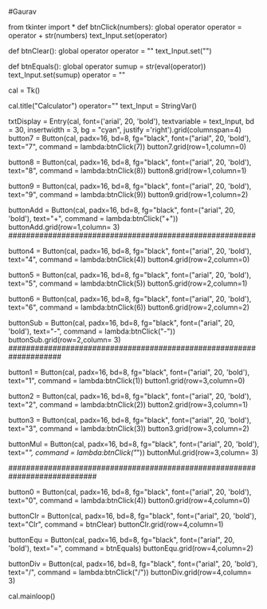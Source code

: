 #Gaurav


from tkinter import *
def btnClick(numbers):
    global operator
    operator = operator + str(numbers)
    text_Input.set(operator)

def btnClear():
    global operator
    operator = ""
    text_Input.set("")

def btnEquals():
    global operator
    sumup = str(eval(operator))
    text_Input.set(sumup)
    operator = ""


cal = Tk()

cal.title("Calculator")
operator=""
text_Input = StringVar()

txtDisplay = Entry(cal, font=('arial', 20, 'bold'), textvariable = text_Input, bd = 30, insertwidth = 3, bg = "cyan", justify ='right').grid(columnspan=4)
button7 = Button(cal, padx=16, bd=8, fg="black", font=("arial", 20, 'bold'), text="7", command = lambda:btnClick(7))
button7.grid(row=1,column=0)

button8 = Button(cal, padx=16, bd=8, fg="black", font=("arial", 20, 'bold'), text="8", command = lambda:btnClick(8))
button8.grid(row=1,column=1)

button9 = Button(cal, padx=16, bd=8, fg="black", font=("arial", 20, 'bold'), text="9", command = lambda:btnClick(9))
button9.grid(row=1,column=2)

buttonAdd = Button(cal, padx=16, bd=8, fg="black", font=("arial", 20, 'bold'), text="+", command = lambda:btnClick("+"))
buttonAdd.grid(row=1,column= 3)
########################################################

button4 = Button(cal, padx=16, bd=8, fg="black", font=("arial", 20, 'bold'), text="4", command = lambda:btnClick(4))
button4.grid(row=2,column=0)

button5 = Button(cal, padx=16, bd=8, fg="black", font=("arial", 20, 'bold'), text="5", command = lambda:btnClick(5))
button5.grid(row=2,column=1)

button6 = Button(cal, padx=16, bd=8, fg="black", font=("arial", 20, 'bold'), text="6", command = lambda:btnClick(6))
button6.grid(row=2,column=2)

buttonSub = Button(cal, padx=16, bd=8, fg="black", font=("arial", 20, 'bold'), text="-", command = lambda:btnClick("-"))
buttonSub.grid(row=2,column= 3)
####################################################################

button1 = Button(cal, padx=16, bd=8, fg="black", font=("arial", 20, 'bold'), text="1", command = lambda:btnClick(1))
button1.grid(row=3,column=0)

button2 = Button(cal, padx=16, bd=8, fg="black", font=("arial", 20, 'bold'), text="2", command = lambda:btnClick(2))
button2.grid(row=3,column=1)

button3 = Button(cal, padx=16, bd=8, fg="black", font=("arial", 20, 'bold'), text="3", command = lambda:btnClick(3))
button3.grid(row=3,column=2)

buttonMul = Button(cal, padx=16, bd=8, fg="black", font=("arial", 20, 'bold'), text="*", command = lambda:btnClick("*"))
buttonMul.grid(row=3,column= 3)

############################################################################

button0 = Button(cal, padx=16, bd=8, fg="black", font=("arial", 20, 'bold'), text="0", command = lambda:btnClick(4))
button0.grid(row=4,column=0)

buttonClr = Button(cal, padx=16, bd=8, fg="black", font=("arial", 20, 'bold'), text="Clr", command = btnClear)
buttonClr.grid(row=4,column=1)

buttonEqu = Button(cal, padx=16, bd=8, fg="black", font=("arial", 20, 'bold'), text="=", command = btnEquals)
buttonEqu.grid(row=4,column=2)

buttonDiv = Button(cal, padx=16, bd=8, fg="black", font=("arial", 20, 'bold'), text="/", command = lambda:btnClick("/"))
buttonDiv.grid(row=4,column= 3)


cal.mainloop()

